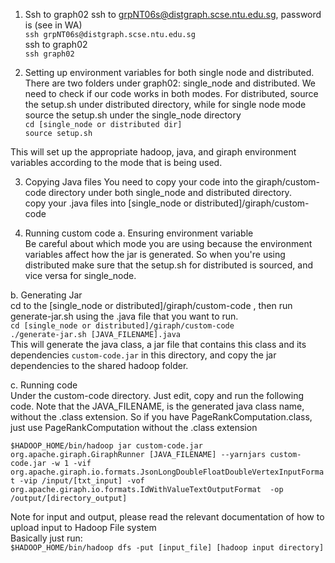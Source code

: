 1. Ssh to graph02
  ssh to grpNT06s@distgraph.scse.ntu.edu.sg, password is (see in WA)  
  `ssh grpNT06s@distgraph.scse.ntu.edu.sg`  
  ssh to graph02  
  `ssh graph02`  
  
2. Setting up environment variables for both single node and distributed.
There are two folders under graph02: single_node and distributed. We need to check if our code works in both modes.
For distributed, source the setup.sh under distributed directory, while for single node mode source the setup.sh under the single_node directory  
  `cd [single_node or distributed dir]`  
  `source setup.sh`  
  
This will set up the appropriate hadoop, java, and giraph environment variables according to the mode that is being used.   
  
3. Copying Java files
You need to copy your code into the giraph/custom-code directory under both single_node and distributed directory.   
  copy your .java files into [single_node or distributed]/giraph/custom-code  
  
4. Running custom code
  a. Ensuring environment variable  
  Be careful about which mode you are using because the environment variables affect how the jar is generated. So when you're using distributed make sure that the setup.sh for distributed is sourced, and vice versa for single_node.  
    
  b. Generating Jar  
  cd to the [single_node or distributed]/giraph/custom-code , then run generate-jar.sh using the .java file that you want to run.  
  `cd [single_node or distributed]/giraph/custom-code`  
  `./generate-jar.sh [JAVA_FILENAME].java`  
  This will generate the java class, a jar file that contains this class and its dependencies `custom-code.jar` in this directory, and copy the jar dependencies to the shared hadoop folder.  
    
  c. Running code  
  Under the custom-code directory. Just edit, copy and run the following code. Note that the JAVA_FILENAME, is the generated java class name, without the .class extension. So if you have PageRankComputation.class, just use PageRankComputation without the .class extension  
  
  `$HADOOP_HOME/bin/hadoop jar custom-code.jar org.apache.giraph.GiraphRunner [JAVA_FILENAME] --yarnjars custom-code.jar -w 1 -vif org.apache.giraph.io.formats.JsonLongDoubleFloatDoubleVertexInputFormat -vip /input/[txt_input] -vof org.apache.giraph.io.formats.IdWithValueTextOutputFormat  -op /output/[directory_output]`  
  
  Note for input and output, please read the relevant documentation of how to upload input to Hadoop File system  
  Basically just run:  
  `$HADOOP_HOME/bin/hadoop dfs -put [input_file] [hadoop input directory]`  
